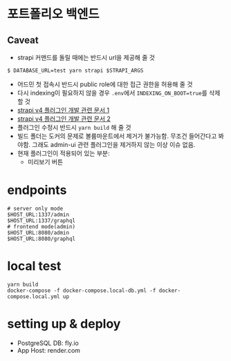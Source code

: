 # 포트폴리오 백엔드
## Caveat
- strapi 커맨드를 돌릴 때에는 반드시 url을 제공해 줄 것
```
$ DATABASE_URL=test yarn strapi $STRAPI_ARGS
```
- 어드민 첫 접속시 반드시 public role에 대한 접근 권한을 허용해 줄 것
- 다시 indexing이 필요하지 않을 경우 `.env`에서 `INDEXING_ON_BOOT=true`를 삭제할 것
- [strapi v4 플러그인 개발 관련 문서 1](https://docs.strapi.io/developer-docs/latest/development/plugins-development.html#creating-a-plugin)
- [strapi v4 플러그인 개발 관련 문서 2](https://docs.strapi.io/developer-docs/latest/setup-deployment-guides/file-structure.html)
- 플러그인 수정시 반드시 `yarn build` 해 줄 것
- 빌드 폴더는 도커의 문제로 볼륨마운트에서 제거가 불가능함. 무조건 들어간다고 봐야함. 그래도 admin-ui 관련 플러그인을 제거하지 않는 이상 이슈 없음.
- 현재 플러그인이 적용되어 있는 부분:
  - 미리보기 버튼

# endpoints
```
# server only mode
$HOST_URL:1337/admin
$HOST_URL:1337/graphql
# frontend mode(admin)
$HOST_URL:8080/admin
$HOST_URL:8080/graphql
```

# local test
```
yarn build
docker-compose -f docker-compose.local-db.yml -f docker-compose.local.yml up
```

# setting up & deploy
- PostgreSQL DB: fly.io
- App Host: render.com